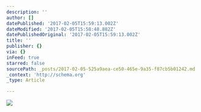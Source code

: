 ```yaml
---
description: ''
author: []
datePublished: '2017-02-05T15:59:13.002Z'
dateModified: '2017-02-05T15:58:48.882Z'
datePublishedOriginal: '2017-02-05T15:59:13.002Z'
title: ''
publisher: {}
via: {}
inFeed: true
starred: false
sourcePath: _posts/2017-02-05-525a9aea-ce50-465e-9a35-f87cb5b01242.md
_context: 'http://schema.org'
_type: Article

---
```

![](https://the-grid-user-content.s3-us-west-2.amazonaws.com/224769fd-fd44-48e2-8c49-723d7edc6b73.jpg)